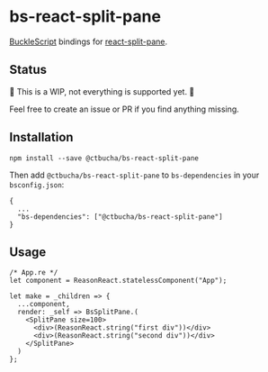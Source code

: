 # bs-react-split-pane
[BuckleScript](https://bucklescript.github.io/) bindings for [react-split-pane](https://github.com/tomkp/react-split-pane).

## Status

🚧 This is a WIP, not everything is supported yet. 🚧

Feel free to create an issue or PR if you find anything missing.

## Installation


```
npm install --save @ctbucha/bs-react-split-pane
```

Then add `@ctbucha/bs-react-split-pane` to `bs-dependencies` in your
`bsconfig.json`:

```
{
  ...
  "bs-dependencies": ["@ctbucha/bs-react-split-pane"]
}
```

## Usage

```reason
/* App.re */
let component = ReasonReact.statelessComponent("App");

let make = _children => { 
  ...component,
  render: _self => BsSplitPane.(
    <SplitPane size=100>
      <div>(ReasonReact.string("first div"))</div>
      <div>(ReasonReact.string("second div"))</div>
    </SplitPane>
  )
};
```
